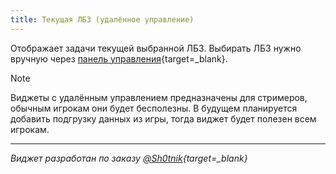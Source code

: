 ```yaml
---
title: Текущая ЛБЗ (удалённое управление)
---
```


Отображает задачи текущей выбранной ЛБЗ. Выбирать ЛБЗ нужно вручную через [панель управления](/remote-control){target=_blank}.


> [!NOTE]
> Виджеты с удалённым управлением предназначены для стримеров, обычным игрокам они будет бесполезны. В будущем планируется добавить подгрузку данных из игры, тогда виджет будет полезен всем игрокам.

---

*Виджет разработан по заказу [@Sh0tnik](https://www.youtube.com/channel/UCWyKpCMEyF22WziHeQ-2qJA){target=_blank}*